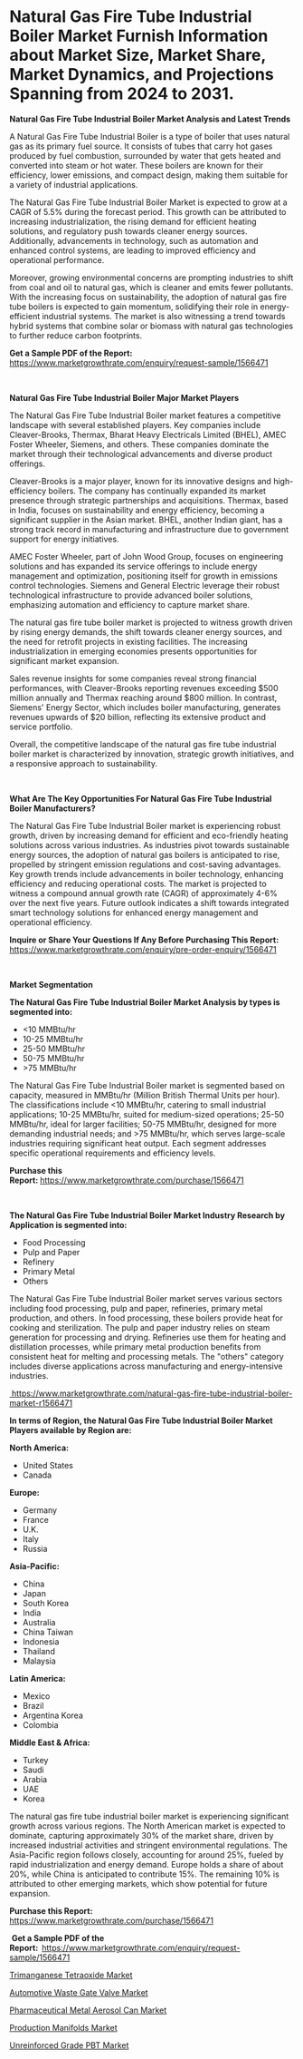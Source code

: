 <p><h1>Natural Gas Fire Tube Industrial Boiler Market Furnish Information about Market Size, Market Share, Market Dynamics, and Projections Spanning from 2024 to 2031.</h1></p><p><strong>Natural Gas Fire Tube Industrial Boiler Market Analysis and Latest Trends</strong></p>
<p><p>A Natural Gas Fire Tube Industrial Boiler is a type of boiler that uses natural gas as its primary fuel source. It consists of tubes that carry hot gases produced by fuel combustion, surrounded by water that gets heated and converted into steam or hot water. These boilers are known for their efficiency, lower emissions, and compact design, making them suitable for a variety of industrial applications.</p><p>The Natural Gas Fire Tube Industrial Boiler Market is expected to grow at a CAGR of 5.5% during the forecast period. This growth can be attributed to increasing industrialization, the rising demand for efficient heating solutions, and regulatory push towards cleaner energy sources. Additionally, advancements in technology, such as automation and enhanced control systems, are leading to improved efficiency and operational performance. </p><p>Moreover, growing environmental concerns are prompting industries to shift from coal and oil to natural gas, which is cleaner and emits fewer pollutants. With the increasing focus on sustainability, the adoption of natural gas fire tube boilers is expected to gain momentum, solidifying their role in energy-efficient industrial systems. The market is also witnessing a trend towards hybrid systems that combine solar or biomass with natural gas technologies to further reduce carbon footprints.</p></p>
<p><strong>Get a Sample PDF of the Report:&nbsp;</strong> <a href="https://www.marketgrowthrate.com/enquiry/request-sample/1566471">https://www.marketgrowthrate.com/enquiry/request-sample/1566471</a></p>
<p>&nbsp;</p>
<p><strong>Natural Gas Fire Tube Industrial Boiler Major Market Players</strong></p>
<p><p>The Natural Gas Fire Tube Industrial Boiler market features a competitive landscape with several established players. Key companies include Cleaver-Brooks, Thermax, Bharat Heavy Electricals Limited (BHEL), AMEC Foster Wheeler, Siemens, and others. These companies dominate the market through their technological advancements and diverse product offerings.</p><p>Cleaver-Brooks is a major player, known for its innovative designs and high-efficiency boilers. The company has continually expanded its market presence through strategic partnerships and acquisitions. Thermax, based in India, focuses on sustainability and energy efficiency, becoming a significant supplier in the Asian market. BHEL, another Indian giant, has a strong track record in manufacturing and infrastructure due to government support for energy initiatives.</p><p>AMEC Foster Wheeler, part of John Wood Group, focuses on engineering solutions and has expanded its service offerings to include energy management and optimization, positioning itself for growth in emissions control technologies. Siemens and General Electric leverage their robust technological infrastructure to provide advanced boiler solutions, emphasizing automation and efficiency to capture market share. </p><p>The natural gas fire tube boiler market is projected to witness growth driven by rising energy demands, the shift towards cleaner energy sources, and the need for retrofit projects in existing facilities. The increasing industrialization in emerging economies presents opportunities for significant market expansion.</p><p>Sales revenue insights for some companies reveal strong financial performances, with Cleaver-Brooks reporting revenues exceeding $500 million annually and Thermax reaching around $800 million. In contrast, Siemens' Energy Sector, which includes boiler manufacturing, generates revenues upwards of $20 billion, reflecting its extensive product and service portfolio.</p><p>Overall, the competitive landscape of the natural gas fire tube industrial boiler market is characterized by innovation, strategic growth initiatives, and a responsive approach to sustainability.</p></p>
<p>&nbsp;</p>
<p><strong>What Are The Key Opportunities For Natural Gas Fire Tube Industrial Boiler Manufacturers?</strong></p>
<p><p>The Natural Gas Fire Tube Industrial Boiler market is experiencing robust growth, driven by increasing demand for efficient and eco-friendly heating solutions across various industries. As industries pivot towards sustainable energy sources, the adoption of natural gas boilers is anticipated to rise, propelled by stringent emission regulations and cost-saving advantages. Key growth trends include advancements in boiler technology, enhancing efficiency and reducing operational costs. The market is projected to witness a compound annual growth rate (CAGR) of approximately 4-6% over the next five years. Future outlook indicates a shift towards integrated smart technology solutions for enhanced energy management and operational efficiency.</p></p>
<p><strong>Inquire or Share Your Questions If Any Before Purchasing This Report:</strong> <a href="https://www.marketgrowthrate.com/enquiry/pre-order-enquiry/1566471">https://www.marketgrowthrate.com/enquiry/pre-order-enquiry/1566471</a></p>
<p>&nbsp;</p>
<p><strong>Market Segmentation</strong></p>
<p><strong>The Natural Gas Fire Tube Industrial Boiler Market Analysis by types is segmented into:</strong></p>
<p><ul><li><10 MMBtu/hr</li><li>10-25 MMBtu/hr</li><li>25-50 MMBtu/hr</li><li>50-75 MMBtu/hr</li><li>>75 MMBtu/hr</li></ul></p>
<p><p>The Natural Gas Fire Tube Industrial Boiler market is segmented based on capacity, measured in MMBtu/hr (Million British Thermal Units per hour). The classifications include <10 MMBtu/hr, catering to small industrial applications; 10-25 MMBtu/hr, suited for medium-sized operations; 25-50 MMBtu/hr, ideal for larger facilities; 50-75 MMBtu/hr, designed for more demanding industrial needs; and >75 MMBtu/hr, which serves large-scale industries requiring significant heat output. Each segment addresses specific operational requirements and efficiency levels.</p></p>
<p><strong>Purchase this Report:&nbsp;</strong><a href="https://www.marketgrowthrate.com/purchase/1566471">https://www.marketgrowthrate.com/purchase/1566471</a></p>
<p>&nbsp;</p>
<p><strong>The Natural Gas Fire Tube Industrial Boiler Market Industry Research by Application is segmented into:</strong></p>
<p><ul><li>Food Processing</li><li>Pulp and Paper</li><li>Refinery</li><li>Primary Metal</li><li>Others</li></ul></p>
<p><p>The Natural Gas Fire Tube Industrial Boiler market serves various sectors including food processing, pulp and paper, refineries, primary metal production, and others. In food processing, these boilers provide heat for cooking and sterilization. The pulp and paper industry relies on steam generation for processing and drying. Refineries use them for heating and distillation processes, while primary metal production benefits from consistent heat for melting and processing metals. The "others" category includes diverse applications across manufacturing and energy-intensive industries.</p></p>
<p><a href="https://www.marketgrowthrate.com/natural-gas-fire-tube-industrial-boiler-market-r1566471">&nbsp;https://www.marketgrowthrate.com/natural-gas-fire-tube-industrial-boiler-market-r1566471</a></p>
<p><strong>In terms of Region, the Natural Gas Fire Tube Industrial Boiler Market Players available by Region are:</strong></p>
<p>
    <p> <strong> North America: </strong>
        <ul>
            <li>United States</li>
            <li>Canada</li>
        </ul>
        </p> 
    <p> <strong> Europe: </strong>
        <ul>
            <li>Germany</li>
            <li>France</li>
            <li>U.K.</li>
            <li>Italy</li>
            <li>Russia</li>
        </ul>
        </p> 
    <p> <strong> Asia-Pacific: </strong>
        <ul>
            <li>China</li>
            <li>Japan</li>
            <li>South Korea</li>
            <li>India</li>
            <li>Australia</li>
            <li>China Taiwan</li>
            <li>Indonesia</li>
            <li>Thailand</li>
            <li>Malaysia</li>
        </ul>
        </p> 
    <p> <strong> Latin America: </strong>
        <ul>
            <li>Mexico</li>
            <li>Brazil</li>
            <li>Argentina Korea</li>
            <li>Colombia</li>
        </ul>
        </p> 
    <p> <strong> Middle East & Africa: </strong>
        <ul>
            <li>Turkey</li>
            <li>Saudi</li>
            <li>Arabia</li>
            <li>UAE</li>
            <li>Korea</li>
        </ul>
    </p>
    </p>
<p><p>The natural gas fire tube industrial boiler market is experiencing significant growth across various regions. The North American market is expected to dominate, capturing approximately 30% of the market share, driven by increased industrial activities and stringent environmental regulations. The Asia-Pacific region follows closely, accounting for around 25%, fueled by rapid industrialization and energy demand. Europe holds a share of about 20%, while China is anticipated to contribute 15%. The remaining 10% is attributed to other emerging markets, which show potential for future expansion.</p></p>
<p><strong>Purchase this Report: </strong><a href="https://www.marketgrowthrate.com/purchase/1566471">https://www.marketgrowthrate.com/purchase/1566471</a></p>
<p>&nbsp;<strong>Get a Sample PDF of the Report:&nbsp;&nbsp;</strong><a href="https://www.marketgrowthrate.com/enquiry/request-sample/1566471">https://www.marketgrowthrate.com/enquiry/request-sample/1566471</a></p>
<p><strong></strong></p>
<p><p><a href="https://www.linkedin.com/pulse/future-trajectory-trimanganese-tetraoxide-market-emerging-ha4lc?trackingId=o0Qc6wRfScmuCO%2FJP9EYsQ%3D%3D">Trimanganese Tetraoxide Market</a></p><p><a href="https://medium.com/@qhvkorwp85/automotive-waste-gate-valve-market-emerging-trends-and-future-prospects-for-period-from-2024-to-e6efc1963ebc">Automotive Waste Gate Valve Market</a></p><p><a href="https://issuu.com/reportprime-2/docs/pharmaceutical-metal-aerosol-can-ma_68b7b0632e0596">Pharmaceutical Metal Aerosol Can Market</a></p><p><a href="https://www.linkedin.com/pulse/production-manifolds-market-overview-regional-outlook-v1che?trackingId=isRrF8ZuQkWi0%2Bu38Srelw%3D%3D">Production Manifolds Market</a></p><p><a href="https://issuu.com/reportprime-2/docs/unreinforced-grade-pbt-market-size-_6237ac966d1310">Unreinforced Grade PBT Market</a></p></p>